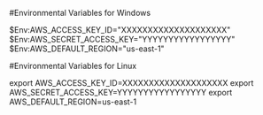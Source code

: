 #Environmental Variables for Windows

$Env:AWS_ACCESS_KEY_ID="XXXXXXXXXXXXXXXXXXXX"
$Env:AWS_SECRET_ACCESS_KEY="YYYYYYYYYYYYYYYYY"
$Env:AWS_DEFAULT_REGION="us-east-1"

#Environmental Variables for Linux

export AWS_ACCESS_KEY_ID=XXXXXXXXXXXXXXXXXXXX
export AWS_SECRET_ACCESS_KEY=YYYYYYYYYYYYYYYYY
export AWS_DEFAULT_REGION=us-east-1